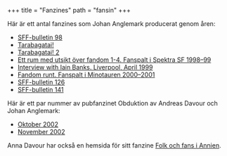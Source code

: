+++
title = "Fanzines"
path = "fansin"
+++

Här är ett antal fanzines som Johan Anglemark producerat genom åren:
<ul>
	<li><a href="__FIXME__/arkiv/fanzines/sff-bulletin_98.pdf">SFF-bulletin 98</a></li>
	<li><a href="__FIXME__/arkiv/fanzines/tarabagatai.html">Tarabagatai!</a></li>
	<li><a href="__FIXME__/arkiv/fanzines/tarabagatai2.html">Tarabagatai! 2</a></li>
	<li><a href="__FIXME__/arkiv/fanzines/ett_rum_med_utsikt.pdf">Ett rum med utsikt över fandom 1-4. Fanspalt i Spektra SF 1998–99</a></li>
	<li><a href="__FIXME__/arkiv/fanzines/banks.pdf">Interview with Iain Banks. Liverpool, April 1999</a></li>
	<li><a href="__FIXME__/arkiv/fanzines/fandom_runt.pdf">Fandom runt. Fanspalt i Minotauren 2000–2001</a></li>
	<li><a href="__FIXME__/arkiv/fanzines/sff-bulletin_126.pdf">SFF-bulletin 126</a></li>
	<li><a href="__FIXME__/arkiv/fanzines/sff-bulletin_141.pdf">SFF-bulletin 141</a></li>
</ul>
Här är ett par nummer av pubfanzinet Obduktion av Andreas Davour och Johan Anglemark:
<ul>
	<li><a href="__FIXME__/arkiv/fanzines/obduktion_200210.pdf">Oktober 2002</a></li>
	<li><a href="__FIXME__/arkiv/fanzines/obduktion_200211.pdf">November 2002</a></li>
</ul>
Anna Davour har också en hemsida för sitt fanzine <a href="http://annien.wordpress.com/">Folk och fans i Annien</a>.
